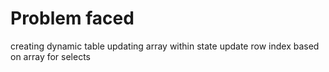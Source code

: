 # Problem faced
creating dynamic table
updating array within state
update row index based on array for selects
